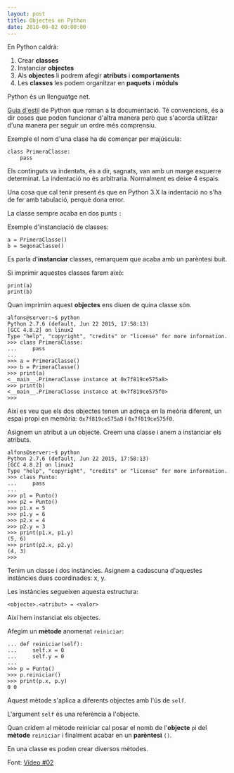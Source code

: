 ```yaml
---
layout: post
title: Objectes en Python
date: 2016-06-02 00:00:00
---
```



En Python caldrà:

1. Crear **classes**
2. Instanciar **objectes**
3. Als **objectes** li podrem afegir **atributs** i **comportaments**
4. Les **classes** les podem organitzar en **paquets** i **mòduls**

Python és un llenguatge net.

[Guia d'estil](https://www.python.org/dev/peps/) de Python que roman a la documentació. Té convencions, és a dir coses que poden funcionar d'altra manera però que s'acorda utilitzar d'una manera per seguir un ordre més comprensiu.

Exemple el nom d'una clase ha de començar per majúscula:

	class PrimeraClasse:
		pass

Els continguts va indentats, és a dir, sagnats, van amb un marge esquerre determinat. La indentació no és arbitraria. Normalment es deixe 4 espais.

Una cosa que cal tenir present és que en Python 3.X la indentació no s'ha de fer amb tabulació, perquè dona error.

La classe sempre acaba en dos punts `:`

Exemple d'instanciació de classes:

	a = PrimeraClasse()
	b = SegonaClasse()
	
Es parla d'**instanciar** classes, remarquem que acaba amb un parèntesi buit.

Si imprimir aquestes classes farem això:

	print(a)
	print(b)

Quan imprimim aquest **objectes** ens diuen de quina classe són.

```
alfons@server:~$ python
Python 2.7.6 (default, Jun 22 2015, 17:58:13) 
[GCC 4.8.2] on linux2
Type "help", "copyright", "credits" or "license" for more information.
>>> class PrimeraClasse:
...     pass
... 
>>> a = PrimeraClasse()
>>> b = PrimeraClasse()
>>> print(a)
<__main__.PrimeraClasse instance at 0x7f819ce575a8>
>>> print(b)
<__main__.PrimeraClasse instance at 0x7f819ce575f0>
>>> 
```

Així es veu que els dos objectes tenen un adreça en la meòria diferent, un espai propi en memòria: `0x7f819ce575a8` i `0x7f819ce575f0`.

Asignem un atribut a un objecte. Creem una classe i anem a instanciar els atributs.

```
alfons@server:~$ python
Python 2.7.6 (default, Jun 22 2015, 17:58:13) 
[GCC 4.8.2] on linux2
Type "help", "copyright", "credits" or "license" for more information.
>>> class Punto:
...     pass
... 
>>> p1 = Punto()
>>> p2 = Punto()
>>> p1.x = 5
>>> p1.y = 6
>>> p2.x = 4
>>> p2.y = 3
>>> print(p1.x, p1.y)
(5, 6)
>>> print(p2.x, p2.y)
(4, 3)
>>> 

```

Tenim un classe i dos instàncies. Asignem a cadascuna d'aquestes instàncies dues coordinades: x, y.

Les instàncies segueixen aquesta estructura:

```
<objecte>.<atribut> = <valor>
```

Així hem instanciat els objectes.

Afegim un **mètode** anomenat `reiniciar`:

	...	def reiniciar(self):
	...		self.x = 0
	...		self.y = 0
	...
	>>> p = Punto()
	>>> p.reiniciar()
	>>> print(p.x, p.y)
	0 0

Aquest mètode s'aplica a diferents objectes amb l'ús de `self`.

L'argument `self` és una referència a l'objecte.

Quan cridem al mètode reiniciar cal posar el nomb de l'**objecte** `p`i del **mètode** `reiniciar` i finalment acabar en un **parèntesi** `()`.

En una classe es poden crear diversos mètodes.

Font: [Vídeo #02](https://www.youtube.com/watch?v=YfevwIq3Jts)


